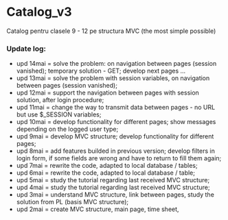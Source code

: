 # Catalog_v3
Catalog pentru clasele 9 - 12 pe structura MVC (the most simple possible)
### Update log:
- upd 14mai = solve the problem: on navigation between pages (session vanished); temporary solution - GET; develop next pages ...
- upd 13mai = solve the problem with session variables, on navigation between pages (session vanished);
- upd 12mai = support the navigation between pages with session solution, after login procedure;
- upd 11mai = change the way to transmit data between pages - no URL but use $_SESSION variables;
- upd 10mai = develop functionality for different pages; show messages depending on the logged user type;
- upd 9mai = develop MVC structure; develop functionality for different pages;
- upd 8mai = add features builded in previous version; develop filters in login form, if some fields are wrong and have to return to fill them again;
- upd 7mai = rewrite the code, adapted to local database / tables;
- upd 6mai = rewrite the code, adapted to local database / table;
- upd 5mai = study the tutorial regarding last received MVC structure;
- upd 4mai = study the tutorial regarding last received MVC structure;
- upd 3mai = understand MVC structure, link between pages, study the solution from PL (basis MVC structure);
- upd 2mai = create MVC structure, main page, time sheet, 
